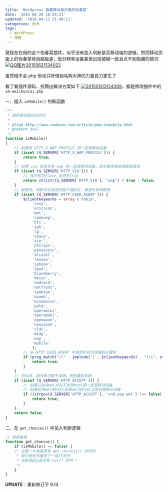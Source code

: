 ```yaml
---
title: 'Wordpress 隐藏移动版页面的伪春菜'
date: '2015-06-28 18:56:21'
updated: '2016-04-11 21:40:11'
categories: 技术
tags:
  - WordPress
  - 博客
---
```



窝现在在用的这个伪春菜插件，似乎没有加入判断是否移动端的逻辑，然而移动页面上的伪春菜体验超级差，低分辨率设备甚至出现被糊一脸且点不到隐藏的情况 [![QQ图片20150621134022](https://img.prin.studio/images/2015/06/2015-06-21_05-40-30.gif)](https://img.prin.studio/images/2015/06/2015-06-21_05-40-30.gif)

虽然咱不会 php 但也只好借助咕狗大神的力量自力更生了

看了看插件源码，折腾出解决方案如下 [![20150503124308](https://img.prin.studio/images/2015/05/20150503124308.jpg)](https://img.prin.studio/images/2015/05/20150503124308.jpg)，都是修改插件中的 `sm-weichuncai.php`

一、插入 `isMobile()` 判断函数

```php
/**
 * 是否移动端访问访问
 *
 * @link http://www.codeceo.com/article/php-ismobile.html
 * @return bool
 */
function isMobile()
{
    // 如果有 HTTP_X_WAP_PROFILE 则一定是移动设备
    if (isset ($_SERVER['HTTP_X_WAP_PROFILE'])) {
        return true;
    }
    // 如果 via 信息含有 wap 则一定是移动设备，部分服务商会屏蔽该信息
    if (isset ($_SERVER['HTTP_VIA'])) {
        // 找不到为flase,否则为true
        return stristr($_SERVER['HTTP_VIA'], "wap") ? true : false;
    }
    // 脑残法，判断手机发送的客户端标志，兼容性有待提高
    if (isset ($_SERVER['HTTP_USER_AGENT'])) {
        $clientkeywords = array ('nokia',
            'sony',
            'ericsson',
            'mot',
            'samsung',
            'htc',
            'sgh',
            'lg',
            'sharp',
            'sie-',
            'philips',
            'panasonic',
            'alcatel',
            'lenovo',
            'iphone',
            'ipod',
            'blackberry',
            'meizu',
            'android',
            'netfront',
            'symbian',
            'ucweb',
            'windowsce',
            'palm',
            'operamini',
            'operamobi',
            'openwave',
            'nexusone',
            'cldc',
            'midp',
            'wap',
            'mobile'
            );
        // 从 HTTP_USER_AGENT 中查找手机浏览器的关键字
        if (preg_match("/(" . implode('|', $clientkeywords) . ")/i", strtolower($_SERVER['HTTP_USER_AGENT']))) {
            return true;
        }
    }
    // 协议法，因为有可能不准确，放到最后判断
    if (isset ($_SERVER['HTTP_ACCEPT'])) {
        // 如果只支持wml并且不支持html那一定是移动设备
        // 如果支持wml和html但是wml在html之前则是移动设备
        if ((strpos($_SERVER['HTTP_ACCEPT'], 'vnd.wap.wml') !== false) && (strpos($_SERVER['HTTP_ACCEPT'], 'text/html') === false || (strpos($_SERVER['HTTP_ACCEPT'], 'vnd.wap.wml') < strpos($_SERVER['HTTP_ACCEPT'], 'text/html')))) {
            return true;
        }
    }
    return false;
}
```

二、在 `get_chuncai()` 中加入判断逻辑

```php
// 获得春菜
function get_chuncai() {
    if (isMobile() == false) {
    /* 这里一大块是原来 get_chuncai() 的代码
     * 咱只是在外面包了一层if而已
     * 说起来php是没有 not() 的吗？
     */
    }
}
```

**UPDATE**：重新修订于 9.14



